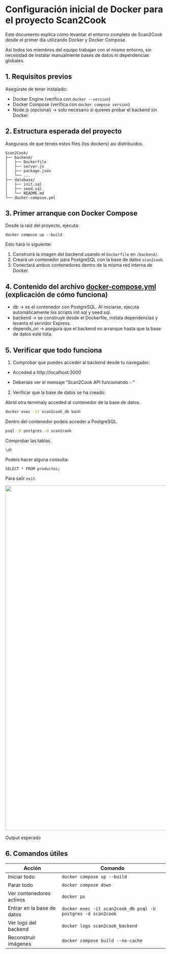 # Configuración inicial de Docker para el proyecto Scan2Cook
Este documento explica cómo levantar el entorno completo de Scan2Cook desde el primer día utilizando Docker y Docker Compose.

Así todos los miembros del equipo trabajan con el mismo entorno, sin necesidad de instalar manualmente bases de datos ni dependencias globales.

## 1. Requisitos previos
Asegúrate de tener instalado:
- Docker Engine (verifica con `docker --version`)
- Docker Compose (verifica con `docker compose version`)
- Node.js (opcional) → solo necesario si quieres probar el backend sin Docker.

## 2. Estructura esperada del proyecto
Aseguraos de que teneis estos files (los dockers) asi distribuidos.
```
Scan2Cook/
├── backend/
│   ├── Dockerfile
│   ├── server.js
│   ├── package.json
│   └── ...
├── database/
│   ├── init.sql
│   ├── seed.sql
│   └── README.md
└── docker-compose.yml
```
## 3. Primer arranque con Docker Compose
Desde la raíz del proyecto, ejecuta:

```
docker compose up --build
```

Esto hará lo siguiente:
1. Construirá la imagen del backend usando el `Dockerfile` en `/backend/`.
2. Creará un contenedor para PostgreSQL con la base de datos `scan2cook`.
3. Conectará ambos contenedores dentro de la misma red interna de Docker.

## 4. Contenido del archivo [docker-compose.yml](../docker-compose.yml) (explicación de cómo funciona)

- db → es el contenedor con PostgreSQL. Al iniciarse, ejecuta automáticamente los scripts init.sql y seed.sql.
- backend → se construye desde el Dockerfile, instala dependencias y levanta el servidor Express.
- depends_on → asegura que el backend no arranque hasta que la base de datos esté lista.


## 5. Verificar que todo funciona
1. Comprobar que puedes acceder al backend desde tu navegador:

- Acceded a http://localhost:3000

- Deberiais ver el mensaje “Scan2Cook API funcionando ✅”

2. Verificar que la base de datos se ha creado:

Abrid otra terminaly acceded al contenedor de la base de datos.
```bash
docker exec -it scan2cook_db bash
```
Dentro del contenedor podeis acceder a PostgreSQL.
```bash
psql -U postgres -d scan2cook
```
Comprobar las tablas.
```pgsql
\dt
```
Podeis hacer alguna consulta:
```pgsql
SELECT * FROM productos;
```

Para salir `exit`.

 <p align="center">
      
<img width="1920" height="1080" alt="Captura de pantalla de 2025-10-12 12-35-07" src="https://github.com/user-attachments/assets/2f073c43-49b8-4fa9-a8c1-d85066f9d39e" />

Output esperado
 </p>

 

## 6. Comandos útiles
| Acción                     | Comando                                                      |
| -------------------------- | ------------------------------------------------------------ |
| Iniciar todo               | `docker compose up --build`                                  |
| Parar todo                 | `docker compose down`                                        |
| Ver contenedores activos   | `docker ps`                                                  |
| Entrar en la base de datos | `docker exec -it scan2cook_db psql -U postgres -d scan2cook` |
| Ver logs del backend       | `docker logs scan2cook_backend`                              |
| Reconstruir imágenes       | `docker compose build --no-cache`                            |

